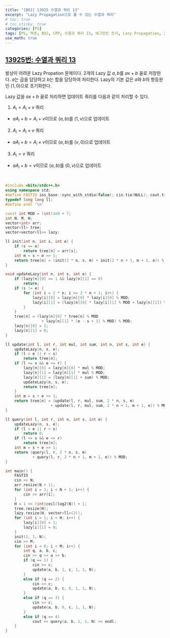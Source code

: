 ```yaml
---
title: "[BOJ] 13925 수열과 쿼리 13"
excerpt: "Lazy Propagation으로 풀 수 있는 수열과 쿼리"
# toc: true
# toc_sticky: true
categories: [PS]
tags: [PS, 백준, BOJ, CPP, 수열과 쿼리 13, 세그먼트 트리, Lazy Propagation, 13925번]
use_math: true
---
```


## [13925번: 수열과 쿼리 13](https://www.acmicpc.net/problem/13925)
발상이 어려운 Lazy Propation 문제이다. 2개의 Lazy 값 $a, b$를 $ax + b$ 꼴로 저장한다. $a$는 곱을 담당하고 $b$는 합을 담당하여 처리한다. Lazy의 기본 값은 $a$와 $b$의 항등원인 $(1, 0)$으로 초기화한다.  

Lazy 값을 $ax + b$ 꼴로 처리하면 업데이트 쿼리를 다음과 같이 처리할 수 있다.
1. $A_i = A_i + v$ 쿼리
- $aA_i + b = A_i + v$이므로 $(a, b)$를 $(1, v)$으로 업데이트
2. $A_i = A_i \times v$ 쿼리
- $aA_i + b = A_i \times v$이므로 $(a, b)$를 $(v, 0)$으로 업데이트
3. $A_i = v$ 쿼리
- $aA_i + b = v$이므로 $(a, b)$를 $(0, v)$으로 업데이트

<br>

```cpp
#include <bits/stdc++.h>
using namespace std;
#define FASTIO ios_base::sync_with_stdio(false); cin.tie(NULL); cout.tie(NULL);
typedef long long ll;
#define endl '\n'

const int MOD = (int)1e9 + 7;
int N, M, H;
vector<int> arr;
vector<ll> tree;
vector<vector<ll>> lazy;

ll init(int n, int s, int e) {
    if (s == e)
        return tree[n] = arr[s];
    int m = s + e >> 1;
    return tree[n] = (init(2 * n, s, m) + init(2 * n + 1, m + 1, e)) % MOD;
}

void updateLazy(int n, int s, int e) {
    if (lazy[n][0] == 1 && lazy[n][1] == 0)
        return;
    if (s != e) {
        for (int i = 2 * n; i <= 2 * n + 1; i++) {
            lazy[i][0] = lazy[n][0] * lazy[i][0] % MOD;
            lazy[i][1] = (lazy[n][0] * lazy[i][1] % MOD + lazy[n][1]) % MOD;
        }
    }
    tree[n] = (lazy[n][0] * tree[n] % MOD 
                + lazy[n][1] * (e - s + 1) % MOD) % MOD;
    lazy[n][0] = 1;
    lazy[n][1] = 0;
}

ll update(int l, int r, int mul, int sum, int n, int s, int e) {
    updateLazy(n, s, e);
    if (l > e || r < s)
        return tree[n];
    if (l <= s && e <= r) {
        lazy[n][0] = lazy[n][0] * mul % MOD;
        lazy[n][1] = lazy[n][1] * mul % MOD;
        lazy[n][1] = (lazy[n][1] + sum) % MOD;
        updateLazy(n, s, e);
        return tree[n];
    }
    int m = s + e >> 1;
    return tree[n] = (update(l, r, mul, sum, 2 * n, s, m) 
                    + update(l, r, mul, sum, 2 * n + 1, m + 1, e)) % MOD;
}

ll query(int l, int r, int n, int s, int e) {
    updateLazy(n, s, e);
    if (l > e || r < s)
        return 0;
    if (l <= s && e <= r)
        return tree[n];
    int m = s + e >> 1;
    return (query(l, r, 2 * n, s, m) 
            + query(l, r, 2 * n + 1, m + 1, e)) % MOD;
}

int main() {
    FASTIO
    cin >> N;
    arr.resize(N + 1);
    for (int i = 1; i < N + 1; i++) {
        cin >> arr[i];
    }
    H = 1 << (int)ceil(log2(N)) + 1;
    tree.resize(H);
    lazy.resize(H, vector<ll>(2));
    for (int i = 1; i < H; i++) {
        lazy[i][0] = 1;
        lazy[i][1] = 0;
    }
    init(1, 1, N);
    cin >> M;
    for (int i = 0; i < M; i++) {
        int q, a, b, c;
        cin >> q >> a >> b;
        if (q == 1) {
            cin >> c;
            update(a, b, 1, c, 1, 1, N);
        }
        else if (q == 2) {
            cin >> c;
            update(a, b, c, 0, 1, 1, N);
        }
        else if (q == 3) {
            cin >> c;
            update(a, b, 0, c, 1, 1, N);
        }
        else if (q == 4)
            cout << query(a, b, 1, 1, N) << endl;
    }
}
```
  
<br>
<br>